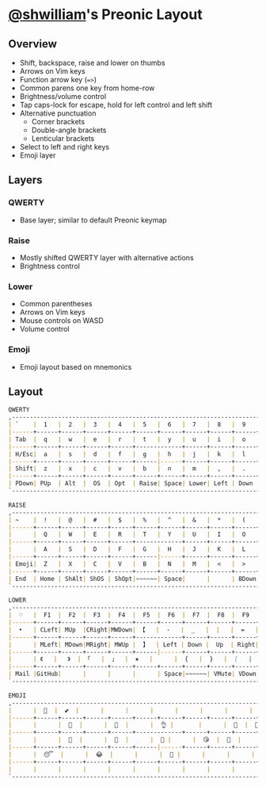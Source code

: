 # [@shwilliam](https://github.com/shwilliam)'s Preonic Layout

## Overview

- Shift, backspace, raise and lower on thumbs
- Arrows on Vim keys
- Function arrow key (`=>`)
- Common parens one key from home-row
- Brightness/volume control
- Tap caps-lock for escape, hold for left control and left shift
- Alternative punctuation
  - Corner brackets
  - Double-angle brackets
  - Lenticular brackets
- Select to left and right keys
- Emoji layer

## Layers

### QWERTY

- Base layer; similar to default Preonic keymap

### Raise

- Mostly shifted QWERTY layer with alternative actions
- Brightness control

### Lower

- Common parentheses
- Arrows on Vim keys
- Mouse controls on WASD
- Volume control

### Emoji

- Emoji layout based on mnemonics

## Layout

```md
QWERTY
,-----------------------------------------------------------------------------------.
| `    |  1   |  2   |  3   |  4   |  5   |  6   |  7   |  8   |  9   |  0   | Del  |
|------+------+------+------+------+------+------+------+------+------+------+------|
| Tab  |  q   |  w   |  e   |  r   |  t   |  y   |  u   |  i   |  o   |  p   | Bksp |
|------+------+------+------+------+-------------+------+------+------+------+------|
| H/Esc|  a   |  s   |  d   |  f   |  g   |  h   |  j   |  k   |  l   |  '   | Enter|
|------+------+------+------+------+------|------+------+------+------+------+------|
| Shift|  z   |  x   |  c   |  v   |  b   |  n   |  m   |  ,   |  .   |  /   |  ;   |
|------+------+------+------+------+------+------+------+------+------+------+------|
| PDown| PUp  | Alt  |  OS  | Opt  | Raise| Space| Lower| Left | Down |  Up  | Right|
`-----------------------------------------------------------------------------------'

RAISE
,-----------------------------------------------------------------------------------.
| ~    |  !   |  @   |  #   |  $   |  %   |  ^   |  &   |  *   |  (   |  )   |SRight|
|------+------+------+------+------+------+------+------+------+------+------+------|
|      |  Q   |  W   |  E   |  R   |  T   |  Y   |  U   |  I   |  O   |  P   | SLeft|
|------+------+------+------+------+-------------+------+------+------+------+------|
|      |  A   |  S   |  D   |  F   |  G   |  H   |  J   |  K   |  L   |  "   |  \   |
|------+------+------+------+------+------|------+------+------+------+------+------|
| Emoji|  Z   |  X   |  C   |  V   |  B   |  N   |  M   |  <   |  >   |  ?   |  :   |
|------+------+------+------+------+------+------+------+------+------+------+------|
| End  | Home | ShAlt| ShOS | ShOpt|~~~~~~| Space|      |      | BDown| BUp  |      |
`-----------------------------------------------------------------------------------'

LOWER
,-----------------------------------------------------------------------------------.
|  ♡   |  F1  |  F2  |  F3  |  F4  |  F5  |  F6  |  F7  |  F8  |  F9  | F10  |      |
|------+------+------+------+------+------+------+------+------+------+------+------|
|  ‣   | CLeft| MUp  |CRight|MWDown| 【   |  -   |  _   |  |   |  =   |  +   | DLeft|
|------+------+------+------+------+-------------+------+------+------+------+------|
|      | MLeft| MDown|MRight| MWUp |  】  | Left | Down |  Up  | Right|  (   |  )   |
|------+------+------+------+------+------|------+------+------+------+------+------|
|      | 《   |   》  | 「   |  」  |  ⁕   |      |  {   |  }   |  [   |  ]   |  =>  |
|------+------+------+------+------+------+------+------+------+------+------+------|
| Mail |GitHub|      |      |      |      | Space|~~~~~~| VMute| VDown| VUp  |      |
`-----------------------------------------------------------------------------------'

EMOJI
,-----------------------------------------------------------------------------------.
|      |  💯  |  💕  |      |      |      |      |      |      |      |      |      |
|------+------+------+------+------+------+------+------+------+------+------+------|
|      |      |  🧙  |      |  🚀  |      |  👌 |       |      |  🙆  |  🎊 |      |
|------+------+------+------+------+-------------+------+------+------+------+------|
|      |      |  🤷  |      |  🌸  |      |  💖 |      |  😘  |  💜  |      |      |
|------+------+------+------+------+------|------+------+------+------+------+------|
|      |  😴  |      |  😂  |      |      |  🙅 |      |      |      |      |      |
|------+------+------+------+------+------+------+------+------+------+------+------|
|      |      |      |      |      |      |      |      |      |      |      |      |
`-----------------------------------------------------------------------------------'
```
